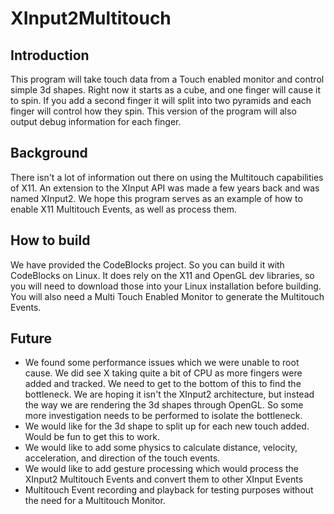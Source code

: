 # XInput2Multitouch

## Introduction
This program will take touch data from a Touch enabled monitor and control simple 3d shapes.  Right now it starts as a cube, and one
finger will cause it to spin.  If you add a second finger it will split into two pyramids and each finger will control how they spin.
This version of the program will also output debug information for each finger.

## Background
There isn't a lot of information out there on using the Multitouch capabilities of X11.  An extension to the XInput API was made
a few years back and was named XInput2.  We hope this program serves as an example of how to enable X11 Multitouch Events, as well
as process them.

## How to build
We have provided the CodeBlocks project.  So you can build it with CodeBlocks on Linux.  It does rely on the X11 and OpenGL dev libraries, so 
you will need to download those into your Linux installation before building.  You will also need a Multi Touch Enabled Monitor to generate
the Multitouch Events.

## Future
* We found some performance issues which we were unable to root cause.  We did see X taking quite a bit of CPU as more fingers were added
and tracked.  We need to get to the bottom of this to find the bottleneck.  We are hoping it isn't the XInput2 architecture, but
instead the way we are rendering the 3d shapes through OpenGL.  So some more investigation needs to be performed to isolate the
bottleneck.
* We would like for the 3d shape to split up for each new touch added.  Would be fun to get this to work.
* We would like to add some physics to calculate distance, velocity, acceleration, and direction of the touch events.
* We would like to add gesture processing which would process the XInput2 Multitouch Events and convert them to other XInput Events
* Multitouch Event recording and playback for testing purposes without the need for a Multitouch Monitor.


